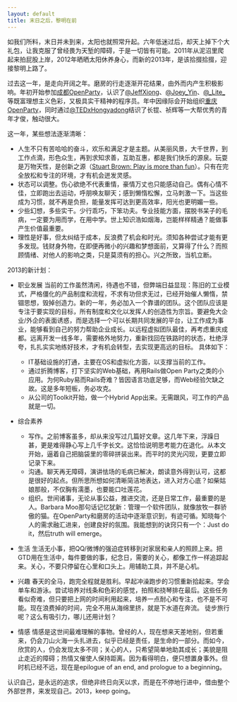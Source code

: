 ```yaml
---
layout: default
title: 末日之后，黎明在前
---
```


如我们所料，末日并未到来，太阳也就照常升起。六年低迷过后，却天上掉下个大礼包，让我克服了曾经畏为天堑的障碍，于是一切皆有可能。2011年从泥沼里爬起来拍屁股上岸，2012年晒晒太阳休养身心，而新的2013年，是该拾掇拾掇，迎接黎明上路了。

过去这一年，是走向开阔之年。磨房的行走逐渐开花结果，由外而内产生积极影响。年初开始参加[成都OpenParty](http://chengdu-open-party.org)，认识了[@JeffXiong](http://weibo.com/gigix)、[@Joey_Yin](http://weibo.com/joeyyin)、[@\_Lite\_](http://weibo.com/209998588)等既富理想主义色彩，又极具实干精神的程序员。年中因缘际会开始组织[重庆OpenParty](http://chongqing-open-party.org)，同时通过[@TEDxHongyadong](http://weibo.com/tedxhongyadong)结识了长锟、祯辉等一大帮优秀的青年才俊，触动很大。

这一年，某些想法逐渐清晰：

  + 人生不只有苦哈哈的奋斗，欢乐和满足才是主题。从美丽风景，大千世界，到工作点滴，形色众生，再到求知求善，互助互惠，都是我们快乐的源泉。玩耍是万物天性，是创新之源（[Stuart Brown: Play is more than fun](http://www.ted.com/talks/stuart_brown_says_play_is_more_than_fun_it_s_vital.html)）。只有在完全放松和专注的环境，才有机会迸发灵感。
  + 状态可以调整。伤心欲绝不代表重情，豪情万丈也只能感动自己。偶有心情不佳，立即跑出去运动，呼朋唤友聊天；感到懒惰松懈，立马刺激一下。当这些成为习惯，就不再是负担，能量发挥可达到更高效率，阳光也更明媚一些。
  + 少些幻想，多些实干。少行乖巧，下笨功夫。专业技能方面，摆脱书呆子的毛病，一定要为用而学，在用中学。世上知识浩如烟海，岂能样样精通？能做事产生价值最重要。
  + 理性是好事，但太纠结于成本，反浪费了机会和时光。须知各种尝试才能有更多发现。钱财身外物，在即便再微小的兴趣和梦想面前，又算得了什么？而照顾情绪、对他人的影响之类，只是莫须有的担心。兴之所致，当机立断。

2013的新计划：

  * 职业发展 当前的工作虽然清闲，待遇也不错，但弊端日益显现：陈旧的工业模式，严格僵化的产品制度和流程，不求有功但求无过，已经开始催人懒惰，禁锢思想，毁掉创造力。新的一年，务必加入一个靠谱的团队。这个团队应该是专注于要实现的目标，所有制度和文化以发挥人的创造性为宗旨。要避免大企业/外企的表面诱惑，而是选择一个可以长期共同发展的平台，让工作成为事业，能够看到自己的努力帮助企业成长。以远程虚拟团队最佳，再考虑重庆成都。远离开发一线多年，需要格外地努力，重新找回在铁路时的状态，杜绝浮夸，扎扎实实地练好技术，才有机会转型，去实现更高远的目标。
具体如下：
    + IT基础设施的打通，主要在OS和虚拟化方面，以支撑当前的工作。
    + 通过折腾博客，打下坚实的Web基础，再用Rails做Open Party之类的小应用。为何Ruby易而Rails奇难？皆因语言功底足够，而Web经验欠缺之故。这是多年短板，务必攻克。
    + 从公司的Toolkit开始，做一个Hybrid App出来。无需跟风，可工作的产品就是一切。

  * 综合素养
    + 写作。之前博客虽多，却从来没写过几篇好文章。这几年下来，浮躁日甚，更是难得静心写上几千字长文。这恰恰说明思考能力在退化。从本文开始，逼着自己把脑袋里的零碎拼装出来。而平时的灵光闪现，更要立即记录下来。
    + 沟通。聊天再无障碍，演讲怯场的毛病已解决，朗读意外得到认可，这都是很好的起点。但所思所想如何清晰简洁地表达，进入对方心底？如柴姑娘那般，不仅胸有濡墨，也要能口吐莲花。
    + 组织。世间诸事，无论从事公益，推进交流，还是日常工作，最重要的是人。Barbara Moo那句话记忆犹新：管理一个软件团队，就像放牧一群骄傲的猫。在OpenParty和磨房的活动中逐渐意识到，有迹可循。知晓每个人的需求融汇进来，创建良好的氛围。我能想到的诀窍只有一个：Just do it，然后truth will emerge。

  * 生活
生活无小事，把QQ/微博的强迫症转移到对家居和亲人的照顾上来。把GTD用在生活中，每件要做的事，纪念日，需要的关心，都像工作一样追踪起来。关心，不要只停留在心里和口头上。用辅助工具，并不是心机。

  * 兴趣
春天的全马，跑完全程就是胜利。早起冲澡跑步的习惯重新拾起来。学会单车和游泳。尝试培养对线条和色彩的感觉，拍照和挠琴排在最后。这些任务看似奇难，但只要把上网的时间利用起来，培养一点耐心和专注，也不是不可能。现在浪费掉的时间，完全不用从海绵里挤，就是下水道在奔流。
徒步旅行呢？这么有吸引力，哪儿还用计划？

  * 情感
情感是这世间最难理解的事物。曾经的人，现在想来天差地别，但若重来，仍会刀山火海一头扎进去，似乎已经是责任，是生命的一部分。而如今，欣赏的人，仍会发现太多不同；关心的人，只希望简单地助其成长；美貌是阻止走近的障碍；热情又催使人保持距离。因为看得明白，便只想置身事外。但时机已经不远，现在是epilogue of an end, and prologue to a beginning。

认识自己，是永远的追求，但绝非终日向天以求，而是在不停地行进中，借由整个外部世界，来发现自己。2013，keep going。
